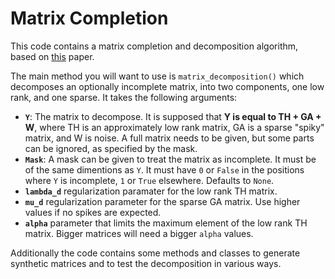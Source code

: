 Matrix Completion
=================

This code contains a matrix completion and decomposition algorithm, based on [this][1] paper.

[1]:http://arxiv.org/abs/1102.4807

The main method you will want to use is `matrix_decomposition()` which decomposes an optionally incomplete matrix, into two components, one low rank, and one sparse. It takes the following arguments:

* **`Y`**: The matrix to decompose. It is supposed that **Y is equal to TH + GA + W**, where TH is an approximately low rank matrix, GA is a sparse "spiky" matrix, and W is noise. A full matrix needs to be given, but some parts can be ignored, as specified by the mask.
* **`Mask`**: A mask can be given to treat the matrix as incomplete. It must be of the same dimentions as `Y`. It must have `0` or `False` in the positions where `Y` is incomplete, `1` or `True` elsewhere. Defaults to `None`.
* **`lambda_d`** regularization paramater for the low rank TH matrix.
* **`mu_d`** regularization parameter for the sparse GA matrix. Use higher values if no spikes are expected.
* **`alpha`** parameter that limits the maximum element of the low rank TH matrix. Bigger matrices will need a bigger `alpha` values.

Additionally the code contains some methods and classes to generate synthetic matrices and to test the decomposition in various ways.
